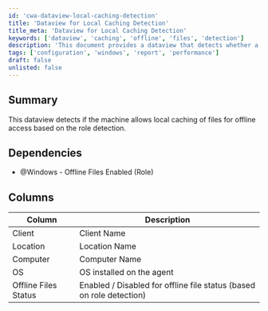 ```yaml
---
id: 'cwa-dataview-local-caching-detection'
title: 'Dataview for Local Caching Detection'
title_meta: 'Dataview for Local Caching Detection'
keywords: ['dataview', 'caching', 'offline', 'files', 'detection']
description: 'This document provides a dataview that detects whether a machine allows local caching of files for offline access based on role detection. It includes details on dependencies, columns, and the status of offline files.'
tags: ['configuration', 'windows', 'report', 'performance']
draft: false
unlisted: false
---
```

## Summary

This dataview detects if the machine allows local caching of files for offline access based on the role detection.

## Dependencies

- @Windows - Offline Files Enabled (Role)

## Columns

| Column                | Description                                                  |
|----------------------|--------------------------------------------------------------|
| Client               | Client Name                                                 |
| Location             | Location Name                                               |
| Computer             | Computer Name                                               |
| OS                   | OS installed on the agent                                   |
| Offline Files Status  | Enabled / Disabled for offline file status (based on role detection) |





